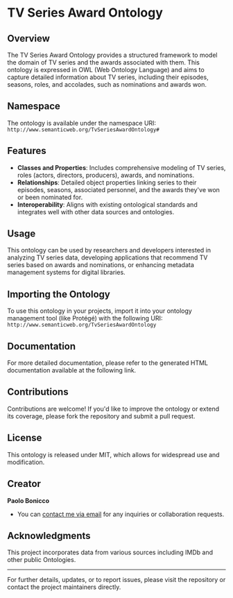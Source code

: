 # TV Series Award Ontology

## Overview

The TV Series Award Ontology provides a structured framework to model the domain of TV series and the awards associated with them. This ontology is expressed in OWL (Web Ontology Language) and aims to capture detailed information about TV series, including their episodes, seasons, roles, and accolades, such as nominations and awards won.

## Namespace

The ontology is available under the namespace URI:  
`http://www.semanticweb.org/TvSeriesAwardOntology#`

## Features

- **Classes and Properties**: Includes comprehensive modeling of TV series, roles (actors, directors, producers), awards, and nominations.
- **Relationships**: Detailed object properties linking series to their episodes, seasons, associated personnel, and the awards they've won or been nominated for.
- **Interoperability**: Aligns with existing ontological standards and integrates well with other data sources and ontologies.

## Usage

This ontology can be used by researchers and developers interested in analyzing TV series data, developing applications that recommend TV series based on awards and nominations, or enhancing metadata management systems for digital libraries.

## Importing the Ontology

To use this ontology in your projects, import it into your ontology management tool (like Protégé) with the following URI:  
`http://www.semanticweb.org/TvSeriesAwardOntology`

## Documentation

For more detailed documentation, please refer to the generated HTML documentation available at the following link.

## Contributions

Contributions are welcome! If you'd like to improve the ontology or extend its coverage, please fork the repository and submit a pull request.

## License

This ontology is released under MIT, which allows for widespread use and modification.

## Creator

**Paolo Bonicco**  
- You can [contact me via email](mailto:paolo.bonicco1@gmail.com) for any inquiries or collaboration requests.

## Acknowledgments

This project incorporates data from various sources including IMDb and other public Ontologies.

---

For further details, updates, or to report issues, please visit the repository or contact the project maintainers directly.
